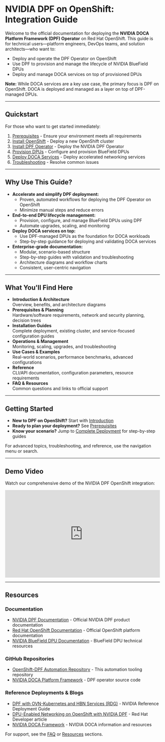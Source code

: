 # NVIDIA DPF on OpenShift: Integration Guide

Welcome to the official documentation for deploying the **NVIDIA DOCA Platform Framework (DPF) Operator** on Red Hat OpenShift. This guide is for technical users—platform engineers, DevOps teams, and solution architects—who want to:

- Deploy and operate the DPF Operator on OpenShift
- Use DPF to provision and manage the lifecycle of NVIDIA BlueField DPUs
- Deploy and manage DOCA services on top of provisioned DPUs

**Note:** While DOCA services are a key use case, the primary focus is DPF on OpenShift. DOCA is deployed and managed as a layer on top of DPF-managed DPUs.

---

## Quickstart

For those who want to get started immediately:

1. [Prerequisites](prerequisites.md) - Ensure your environment meets all requirements
2. [Install OpenShift](cluster-creation.md) - Deploy a new OpenShift cluster
3. [Install DPF Operator](dpf-operator.md) - Deploy the NVIDIA DPF Operator
4. [Provision DPUs](dpu-provisioning.md) - Configure and provision BlueField DPUs
5. [Deploy DOCA Services](doca-services.md) - Deploy accelerated networking services
6. [Troubleshooting](troubleshooting.md) - Resolve common issues

---

## Why Use This Guide?
- **Accelerate and simplify DPF deployment:**
    - Proven, automated workflows for deploying the DPF Operator on OpenShift
    - Minimize manual steps and reduce errors
- **End-to-end DPU lifecycle management:**
    - Provision, configure, and manage BlueField DPUs using DPF
    - Automate upgrades, scaling, and monitoring
- **Deploy DOCA services on top:**
    - Use DPF-managed DPUs as the foundation for DOCA workloads
    - Step-by-step guidance for deploying and validating DOCA services
- **Enterprise-grade documentation:**
    - Modular, scenario-based structure
    - Step-by-step guides with validation and troubleshooting
    - Architecture diagrams and workflow charts
    - Consistent, user-centric navigation

---

## What You'll Find Here
- **Introduction & Architecture**  
  Overview, benefits, and architecture diagrams
- **Prerequisites & Planning**  
  Hardware/software requirements, network and security planning, decision trees
- **Installation Guides**  
  Complete deployment, existing cluster, and service-focused configuration guides
- **Operations & Management**  
  Monitoring, scaling, upgrades, and troubleshooting
- **Use Cases & Examples**  
  Real-world scenarios, performance benchmarks, advanced configurations
- **Reference**  
  CLI/API documentation, configuration parameters, resource requirements
- **FAQ & Resources**  
  Common questions and links to official support

---

## Getting Started
- **New to DPF on OpenShift?** Start with [Introduction](introduction.md)
- **Ready to plan your deployment?** See [Prerequisites](prerequisites.md)
- **Know your scenario?** Jump to [Complete Deployment](full-installation.md) for step-by-step guides

For advanced topics, troubleshooting, and reference, use the navigation menu or search.

---

## Demo Video

Watch our comprehensive demo of the NVIDIA DPF OpenShift integration:

<div style="padding:56.25% 0 0 0;position:relative;"><iframe src="https://player.vimeo.com/video/1064347217?h=471702be0b&amp;badge=0&amp;autopause=0&amp;player_id=0&amp;app_id=58479" frameborder="0" allow="autoplay; fullscreen; picture-in-picture" allowfullscreen style="position:absolute;top:0;left:0;width:100%;height:100%;" title="NVIDIA DPF on OpenShift Demo"></iframe></div>

---

## Resources

### Documentation
- [NVIDIA DPF Documentation](https://docs.nvidia.com/networking/display/dpftest1/dpf+user+guides) - Official NVIDIA DPF product documentation
- [Red Hat OpenShift Documentation](https://docs.openshift.com/container-platform/latest/welcome/index.html) - Official OpenShift platform documentation
- [NVIDIA BlueField DPU Documentation](https://developer.nvidia.com/networking/dpu) - BlueField DPU technical resources

### GitHub Repositories
- [OpenShift-DPF Automation Repository](https://github.com/szigmon/openshift-dpf) - This automation tooling repository
- [NVIDIA DOCA Platform Framework](https://github.com/NVIDIA/doca-platform) - DPF operator source code

### Reference Deployments & Blogs
- [DPF with OVN-Kubernetes and HBN Services (RDG)](https://docs.nvidia.com/networking/display/public/sol/rdg+for+dpf+with+ovn-kubernetes+and+hbn+services) - NVIDIA Reference Deployment Guide
- [DPU-Enabled Networking on OpenShift with NVIDIA DPF](https://developers.redhat.com/articles/2025/03/20/dpu-enabled-networking-openshift-and-nvidia-dpf) - Red Hat Developer article
- [NVIDIA DOCA Framework](https://developer.nvidia.com/networking/doca) - NVIDIA DOCA information and resources

For support, see the [FAQ](faq.md) or [Resources](resources.md) sections.
